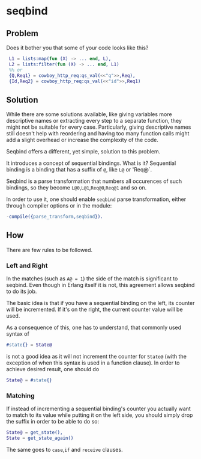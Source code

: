 seqbind
=======

Problem
-------

Does it bother you that some of your code looks like this?

```erlang
 L1 = lists:map(fun (X) -> ... end, L),
 L2 = lists:filter(fun (X) -> ... end, L1)
 %% or
 {Q,Req1} = cowboy_http_req:qs_val(<<"q">>,Req),
 {Id,Req2} = cowboy_http_req:qs_val(<<"id">>,Req1)
```

Solution
--------

While there are some solutions available, like giving variables more descriptive names or extracting every step to a separate function, they might not be suitable for every case. Particularly, giving descriptive names still doesn't help with reordering and having too many function calls might add a slight overhead or increase the complexity of the code.

Seqbind offers a different, yet simple, solution to this problem.

It introduces a concept of sequential bindings. What is it? Sequential binding is a binding that has a suffix of `@`, like `L@` or 'Req@`. 

Seqbind is a parse transformation that numbers all occurences of such bindings, so they become `L@0`,`L@1`,`Req@0`,`Req@1` and so on.

In order to use it, one should enable `seqbind` parse transformation, either through compiler options or in the module:

```erlang
-compile({parse_transform,seqbind}).
```

How
---

There are few rules to be followed.

### Left and Right


In the matches (such as `A@ = 1`) the side of the match is significant to seqbind. Even though in Erlang itself it is not, this agreement allows seqbind to do its job.

The basic idea is that if you have a sequential binding on the left, its counter will be incremented. If it's on the right, the current counter value will be used.

As a consequence of this, one has to understand, that commonly used syntax of

```erlang
#state{} = State@
```

is not a good idea as it will not increment the counter for `State@` (with the exception of when this syntax is used in a function clause). In order to achieve desired result, one should do

```erlang
State@ = #state{}
```

### Matching

If instead of incrementing a sequential binding's counter you actually want to match to its value while putting it on the left side, you should simply drop the suffix in order to be able to do so:


```erlang
State@ = get_state(),
State = get_state_again()
```

The same goes to `case`,`if` and `receive` clauses.